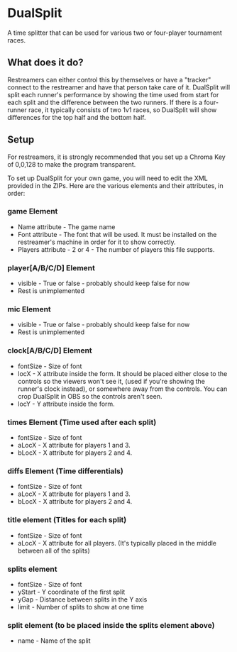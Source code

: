 # DualSplit
A time splitter that can be used for various two or four-player tournament races.

## What does it do?
Restreamers can either control this by themselves or have a "tracker" connect to the restreamer and have that person take care of it.  DualSplit will split each runner's performance by showing the time used from start for each split and the difference between the two runners.  If there is a four-runner race, it typically consists of two 1v1 races, so DualSplit will show differences for the top half and the bottom half.

## Setup

For restreamers, it is strongly recommended that you set up a Chroma Key of 0,0,128 to make the program transparent.

To set up DualSplit for your own game, you will need to edit the XML provided in the ZIPs.  Here are the various elements and their attributes, in order:

### game Element
- Name attribute - The game name
- Font attribute - The font that will be used.  It must be installed on the restreamer's machine in order for it to show correctly.
- Players attribute - 2 or 4 - The number of players this file supports.

### player[A/B/C/D] Element
- visible - True or false - probably should keep false for now
- Rest is unimplemented

### mic Element
- visible - True or false - probably should keep false for now
- Rest is unimplemented

### clock[A/B/C/D] Element
- fontSize - Size of font
- locX - X attribute inside the form.  It should be placed either close to the controls so the viewers won't see it, (used if you're showing the runner's clock instead), or somewhere away from the controls.  You can crop DualSplit in OBS so the controls aren't seen.
- locY - Y attribute inside the form.

### times Element (Time used after each split)
- fontSize - Size of font
- aLocX - X attribute for players 1 and 3.
- bLocX - X attribute for players 2 and 4.

### diffs Element (Time differentials)
- fontSize - Size of font
- aLocX - X attribute for players 1 and 3.
- bLocX - X attribute for players 2 and 4.

### title element (Titles for each split)
- fontSize - Size of font
- aLocX - X attribute for all players.  (It's typically placed in the middle between all of the splits)

### splits element
- fontSize - Size of font
- yStart - Y coordinate of the first split
- yGap - Distance between splits in the Y axis
- limit - Number of splits to show at one time

### split element (to be placed inside the splits element above)
- name - Name of the split
